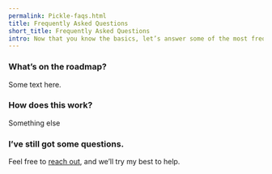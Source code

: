 ```yaml
---
permalink: Pickle-faqs.html
title: Frequently Asked Questions
short_title: Frequently Asked Questions
intro: Now that you know the basics, let’s answer some of the most frequently asked questions.
---
```


### What’s on the roadmap?

Some text here.

### How does this work?

Something else

### I’ve still got some questions.

Feel free to [reach out](/about.html), and we’ll try my best to help.